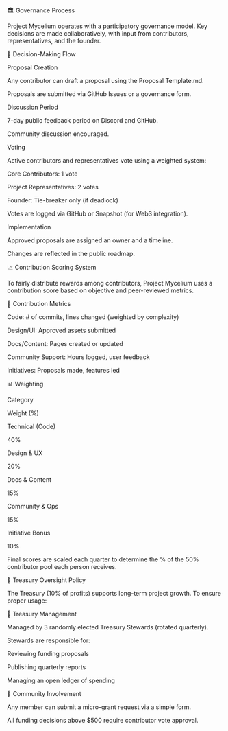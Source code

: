 🏛️ Governance Process

Project Mycelium operates with a participatory governance model. Key decisions are made collaboratively, with input from contributors, representatives, and the founder.

🔄 Decision-Making Flow

Proposal Creation

Any contributor can draft a proposal using the Proposal Template.md.

Proposals are submitted via GitHub Issues or a governance form.

Discussion Period

7-day public feedback period on Discord and GitHub.

Community discussion encouraged.

Voting

Active contributors and representatives vote using a weighted system:

Core Contributors: 1 vote

Project Representatives: 2 votes

Founder: Tie-breaker only (if deadlock)

Votes are logged via GitHub or Snapshot (for Web3 integration).

Implementation

Approved proposals are assigned an owner and a timeline.

Changes are reflected in the public roadmap.

📈 Contribution Scoring System

To fairly distribute rewards among contributors, Project Mycelium uses a contribution score based on objective and peer-reviewed metrics.

🧮 Contribution Metrics

Code: # of commits, lines changed (weighted by complexity)

Design/UI: Approved assets submitted

Docs/Content: Pages created or updated

Community Support: Hours logged, user feedback

Initiatives: Proposals made, features led

📊 Weighting

Category

Weight (%)

Technical (Code)

40%

Design & UX

20%

Docs & Content

15%

Community & Ops

15%

Initiative Bonus

10%

Final scores are scaled each quarter to determine the % of the 50% contributor pool each person receives.

🏦 Treasury Oversight Policy

The Treasury (10% of profits) supports long-term project growth. To ensure proper usage:

🔐 Treasury Management

Managed by 3 randomly elected Treasury Stewards (rotated quarterly).

Stewards are responsible for:

Reviewing funding proposals

Publishing quarterly reports

Managing an open ledger of spending

💬 Community Involvement

Any member can submit a micro-grant request via a simple form.

All funding decisions above $500 require contributor vote approval.

